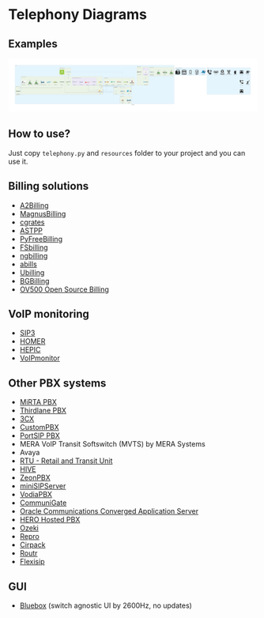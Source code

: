 # Telephony Diagrams

## Examples

<img src="./examples.png" width="800">

## How to use?

Just copy `telephony.py` and `resources` folder to your project and you can use it.

## Billing solutions

- [A2Billing](https://github.com/Star2Billing/a2billing)
- [MagnusBilling](https://github.com/magnussolution/magnusbilling7)
- [cgrates](https://github.com/cgrates/cgrates)
- [ASTPP](https://github.com/iNextrix/ASTPP)
- [PyFreeBilling](https://github.com/mwolff44/pyfreebilling)
- [FSbilling](https://www.fsbilling.com/)
- [ngbilling](https://github.com/ngecom/ngbilling)
- [abills](http://abills.net.ua/)
- [Ubilling](http://ubilling.net.ua/)
- [BGBilling](https://bgbilling.ru)
- [OV500 Open Source Billing](https://ov500.openvoips.org/dynamic-routing-paypal-did-lcr-support/)

## VoIP monitoring

- [SIP3](https://sip3.io/)
- [HOMER](https://sipcapture.org/)
- [HEPIC](https://hepic.tel)
- [VoIPmonitor](https://www.voipmonitor.org/)

## Other PBX systems

- [MiRTA PBX](http://www.mirtapbx.com)
- [Thirdlane PBX](https://www.thirdlane.com)
- [3CX](https://www.3cx.com/)
- [CustomPBX](https://github.com/CustomPBX/cpbx-docker)
- [PortSIP PBX](https://www.portsip.com/portsip-pbx/)
- MERA VoIP Transit Softswitch (MVTS) by MERA Systems
- Avaya
- [RTU - Retail and Transit Unit](https://ru.wikipedia.org/wiki/%D0%A0%D0%BE%D1%81%D1%81%D0%B8%D0%B9%D1%81%D0%BA%D0%B8%D0%B9_%D1%82%D0%B5%D0%BB%D0%B5%D1%84%D0%BE%D0%BD%D0%BD%D1%8B%D0%B9_%D1%83%D0%B7%D0%B5%D0%BB)
- [HIVE](https://iptelefon.su/promo/hive)
- [ZeonPBX](https://zeonpbx.ru/)
- [miniSIPServer](https://www.myvoipapp.com/)
- [VodiaPBX](https://vodia.com/)
- [CommuniGate](https://communigate.com/)
- [Oracle Communications Converged Application Server](https://www.oracle.com/industries/communications/converged-application-server/)
- [HERO Hosted PBX](http://www.dialexia.com/hosted-pbx/)
- [Ozeki](https://ozekiphone.com/p_4706-home.html)
- [Repro](https://www.resiprocate.org/About_Repro)
- [Cirpack](http://www.cirpack.com/)
- [Routr](https://routr.io/)
- [Flexisip](https://github.com/BelledonneCommunications/flexisip)

## GUI

- [Bluebox](https://github.com/2600hz/bluebox) (switch agnostic UI by 2600Hz, no updates)
